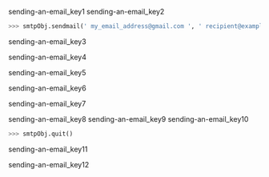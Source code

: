 sending-an-email_key1
sending-an-email_key2


```python
>>> smtpObj.sendmail(' my_email_address@gmail.com ', ' recipient@example.com ','Subject: So long.\nDear Alice,so long and thanks for all the fish. Sincerely,Bob')
```
sending-an-email_key3


sending-an-email_key4


sending-an-email_key5


sending-an-email_key6


sending-an-email_key7


sending-an-email_key8
sending-an-email_key9
sending-an-email_key10


```python
>>> smtpObj.quit()
```
sending-an-email_key11


sending-an-email_key12
